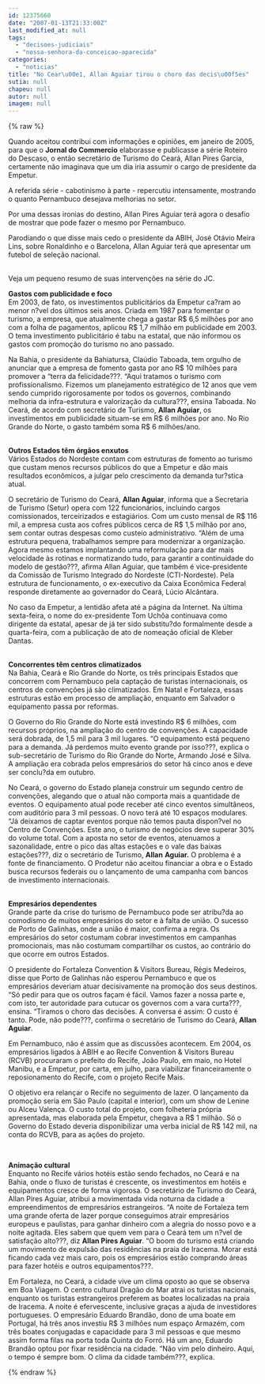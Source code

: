 ```yaml
---
id: 12375660
date: "2007-01-13T21:33:00Z"
last_modified_at: null
tags:
  - "decisoes-judiciais"
  - "nossa-senhora-da-conceicao-aparecida"
categories:
  - "noticias"
title: "No Cear\u00e1, Allan Aguiar tirou o choro das decis\u00f5es"
sutia: null
chapeu: null
autor: null
imagem: null
---
```

{% raw %}
<p><P>Quando aceitou contribui com informações e opiniões, em janeiro de 2005, para que o <STRONG>Jornal do Commercio</STRONG> elaborasse e publicasse a série Roteiro do Descaso, o então secretário de Turismo do Ceará, Allan Pires Garcia, certamente não imaginava que um dia iria assumir o cargo de presidente da Empetur.</P></p>
<p><P>A referida série - cabotinismo à parte - repercutiu intensamente, mostrando o quanto Pernambuco desejava melhorias no setor.</P></p>
<p><P>Por uma dessas ironias do destino, Allan Pires Aguiar terá agora o desafio de mostrar que pode fazer o mesmo por Pernambuco.</P></p>
<p><P>Parodiando o que disse mais cedo o presidente da ABIH, José Otávio Meira Lins, sobre Ronaldinho e o Barcelona, Allan Aguiar terá que apresentar um futebol de seleção nacional.</P></p>
<p><P><BR>Veja um pequeno resumo de suas intervenções na série do JC.</P></p>
<p><P><STRONG>Gastos com publicidade e foco</STRONG><BR>Em 2003, de fato, os investimentos publicitários da Empetur ca?ram ao menor n?vel dos últimos seis anos. Criada em 1987 para fomentar o turismo, a empresa, que atualmente chega a gastar R$ 6,5 milhões por ano com a folha de pagamentos, aplicou R$ 1,7 milhão em publicidade em 2003. O tema investimento publicitário é tabu na estatal, que não informou os gastos com promoção do turismo no ano passado. </P></p>
<p><P>Na Bahia, o presidente da Bahiatursa, Claúdio Taboada, tem orgulho de anunciar que a empresa de fomento gasta por ano R$ 10 milhões para promover a “terra da felicidade???. “Aqui tratamos o turismo com profissionalismo. Fizemos um planejamento estratégico de 12 anos que vem sendo cumprido rigorosamente por todos os governos, combinando melhoria da infra-estrutura e valorização da cultura???, ensina Taboada. No Ceará, de acordo com secretário de Turismo, <STRONG>Allan Aguiar</STRONG>, os investimentos em publicidade situam-se em R$ 6 milhões por ano. No Rio Grande do Norte, o gasto também soma R$ 6 milhões/ano. </P></p>
<p><P><BR><STRONG>Outros Estados têm órgãos enxutos</STRONG><BR>Vários Estados do Nordeste contam com estruturas de fomento ao turismo que custam menos recursos públicos do que a Empetur e dão mais resultados econômicos, a julgar pelo crescimento da demanda tur?stica atual. </P></p>
<p><P>O secretário de Turismo do Ceará, <STRONG>Allan Aguiar</STRONG>, informa que a Secretaria de Turismo (Setur) opera com 122 funcionários, incluindo cargos comissionados, terceirizados e estagiários. Com um custo mensal de R$ 116 mil, a empresa custa aos cofres públicos cerca de R$ 1,5 milhão por ano, sem contar outras despesas como custeio administrativo. “Além de uma estrutura pequena, trabalhamos sempre para modernizar a organização. Agora mesmo estamos implantando uma reformulação para dar mais velocidade às rotinas e normatizando tudo, para garantir a continuidade do modelo de gestão???, afirma Allan Aguiar, que também é vice-presidente da Comissão de Turismo Integrado do Nordeste (CTI-Nordeste). Pela estrutura de funcionamento, o ex-executivo da Caixa Econômica Federal responde diretamente ao governador do Ceará, Lúcio Alcântara. </P></p>
<p><P>No caso da Empetur, a lentidão afeta até a página da Internet. Na última sexta-feira, o nome do ex-presidente Tom Uchôa continuava como dirigente da estatal, apesar de já ter sido substitu?do formalmente desde a quarta-feira, com a publicação de ato de nomeação oficial de Kleber Dantas. </P></p>
<p><P><BR><STRONG>Concorrentes têm centros climatizados</STRONG><BR>Na Bahia, Ceará e Rio Grande do Norte, os três principais Estados que concorrem com Pernambuco pela captação de turistas internacionais, os centros de convenções já são climatizados. Em Natal e Fortaleza, essas estruturas estão em processo de ampliação, enquanto em Salvador o equipamento passa por reformas. </P></p>
<p><P>O Governo do Rio Grande do Norte está investindo R$ 6 milhões, com recursos próprios, na ampliação do centro de convenções. A capacidade será dobrada, de 1,5 mil para 3 mil lugares. “O equipamento está pequeno para a demanda. Já perdemos muito evento grande por isso???, explica o sub-secretário de Turismo do Rio Grande do Norte, Armando José e Silva. A ampliação era cobrada pelos empresários do setor há cinco anos e deve ser conclu?da em outubro.</P></p>
<p><P>No Ceará, o governo do Estado planeja construir um segundo centro de convenções, alegando que o atual não comporta mais a quantidade de eventos. O equipamento atual pode receber até cinco eventos simultâneos, com auditório para 3 mil pessoas. O novo terá até 10 espaços modulares. “Já deixamos de captar eventos porque não temos pauta dispon?vel no Centro de Convenções. Este ano, o turismo de negócios deve superar 30% do volume total. Com a aposta no setor de eventos, atenuamos a sazonalidade, entre o pico das altas estações e o vale das baixas estações???, diz o secretário de Turismo, <STRONG>Allan</STRONG> <STRONG>Aguiar.</STRONG> O problema é a fonte de financiamento. O Prodetur não aceitou financiar a obra e o Estado busca recursos federais ou o lançamento de uma campanha com bancos de investimento internacionais.</P></p>
<p><P><BR><STRONG>Empresários dependentes<BR></STRONG>Grande parte da crise do turismo de Pernambuco pode ser atribu?da ao comodismo de muitos empresários do setor e à falta de união. O sucesso de Porto de Galinhas, onde a união é maior, confirma a regra. Os empresários do setor costumam cobrar investimentos em campanhas promocionais, mas não costumam compartilhar os custos, ao contrário do que ocorre em outros Estados. </P></p>
<p><P>O presidente do Fortaleza Convention &amp; Visitors Bureau, Régis Medeiros, disse que Porto de Galinhas não esperou Pernambuco e que os empresários deveriam atuar decisivamente na promoção dos seus destinos. “Só pedir para que os outros façam é fácil. Vamos fazer a nossa parte e, com isto, ter autoridade para cutucar os governos com a vara curta???, ensina. “Tiramos o choro das decisões. A conversa é assim: O custo é tanto. Pode, não pode???, confirma o secretário de Turismo do Ceará, <STRONG>Allan Aguiar</STRONG>.</P></p>
<p><P>Em Pernambuco, não é assim que as discussões acontecem. Em 2004, os empresários ligados à ABIH e ao Recife Convention &amp; Visitors Bureau (RCVB) procuraram o prefeito do Recife, João Paulo, em maio, no Hotel Manibu, e a Empetur, por carta, em julho, para viabilizar financeiramente o reposionamento do Recife, com o projeto Recife Mais. </P></p>
<p><P>O objetivo era relançar o Recife no seguimento de lazer. O lançamento da promoção seria em São Paulo (capital e interior), com um show de Lenine ou Alceu Valença. O custo total do projeto, com folheteria própria apresentada, mas elaborada pela Empetur, chegava a R$ 1 milhão. Só o Governo do Estado deveria disponibilizar uma verba inicial de R$ 142 mil, na conta do RCVB, para as ações do projeto.</P></p>
<p><P>&nbsp;</P></p>
<p><P><STRONG>Animação cultural</STRONG><BR>Enquanto no Recife vários hotéis estão sendo fechados, no Ceará e na Bahia, onde o fluxo de turistas é crescente, os investimentos em hotéis e equipamentos cresce de forma vigorosa. O secretário de Turismo do Ceará, Allan Pires Aguiar, atribui a movimentada vida noturna da cidade a empreendimentos de empresários estrangeiros. “A noite de Fortaleza tem uma grande oferta de lazer porque conseguimos atrair empresários europeus e paulistas, para ganhar dinheiro com a alegria do nosso povo e a noite agitada. Eles sabem que quem vem para o Ceará tem um n?vel de satisfação alto???, diz <STRONG>Allan Pires Aguiar</STRONG>. “O boom do turismo está criando um movimento de expulsão das residências na praia de Iracema. Morar está ficando cada vez mais caro, pois os empresários estão comprando áreas para fazer hotéis e outros equipamentos???. </P></p>
<p><P>Em Fortaleza, no Ceará, a cidade vive um clima oposto ao que se observa em Boa Viagem. O centro cultural Dragão do Mar atrai os turistas nacionais, enquanto os turistas estrangeiros preferem as boates localizadas na praia de Iracema. A noite é efervescente, inclusive graças a ajuda de investidores portugueses. O empresário Eduardo Brandão, dono de uma boate em Portugal, há três anos investiu R$ 3 milhões num espaço Armazém, com três boates conjugadas e capacidade para 3 mil pessoas e que mesmo assim forma filas na porta toda Quinta do Forró. Há um ano, Eduardo Brandão optou por fixar residência na cidade. “Não vim pelo dinheiro. Aqui, o tempo é sempre bom. O clima da cidade também???, explica. </P> </p>
{% endraw %}